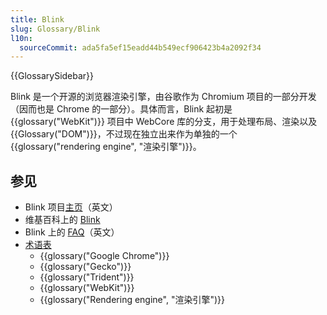 ```yaml
---
title: Blink
slug: Glossary/Blink
l10n:
  sourceCommit: ada5fa5ef15eadd44b549ecf906423b4a2092f34
---
```


{{GlossarySidebar}}

Blink 是一个开源的浏览器渲染引擎，由谷歌作为 Chromium 项目的一部分开发（因而也是 Chrome 的一部分）。具体而言，Blink 起初是 {{glossary("WebKit")}} 项目中 WebCore 库的分支，用于处理布局、渲染以及 {{Glossary("DOM")}}，不过现在独立出来作为单独的一个 {{glossary("rendering engine", "渲染引擎")}}。

## 参见

- Blink 项目[主页](https://www.chromium.org/blink)（英文）
- 维基百科上的 [Blink](https://zh.wikipedia.org/wiki/Blink)
- Blink 上的 [FAQ](https://www.chromium.org/blink/developer-faq)（英文）
- [术语表](/zh-CN/docs/Glossary)
  - {{glossary("Google Chrome")}}
  - {{glossary("Gecko")}}
  - {{glossary("Trident")}}
  - {{glossary("WebKit")}}
  - {{glossary("Rendering engine", "渲染引擎")}}
